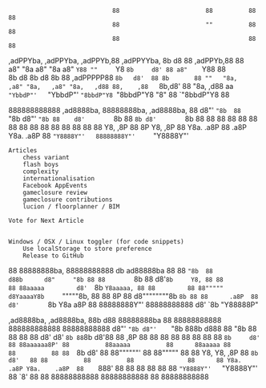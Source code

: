                                  88                        88          88 88  
                                 88                        ""          88 88  
                                 88                                    88 88  
 ,adPPYba,   ,adPPYba,   ,adPPYb,88 ,adPPYYba, 8b       d8 88  ,adPPYb,88 88  
a8"     "8a a8"     "8a a8"    `Y88 ""     `Y8 `8b     d8' 88 a8"    `Y88 88  
8b       d8 8b       d8 8b       88 ,adPPPPP88  `8b   d8'  88 8b       88 ""  
"8a,   ,a8" "8a,   ,a8" "8a,   ,d88 88,    ,88   `8b,d8'   88 "8a,   ,d88 aa  
 `"YbbdP"'   `"YbbdP"'   `"8bbdP"Y8 `"8bbdP"Y8     "8"     88  `"8bbdP"Y8 88  

888888888888 ,ad8888ba,   88888888ba,     ,ad8888ba,
     88     d8"'    `"8b  88      `"8b   d8"'    `"8b
     88    d8'        `8b 88        `8b d8'        `8b
     88    88          88 88         88 88          88
     88    88          88 88         88 88          88
     88    Y8,        ,8P 88         8P Y8,        ,8P
     88     Y8a.    .a8P  88      .a8P   Y8a.    .a8P
     88      `"Y8888Y"'   88888888Y"'     `"Y8888Y"'

	Articles
		chess variant
		flash boys
		complexity
		internationalisation
		Facebook AppEvents
		gameclosure review
		gameclosure contributions
		lucion / floorplanner / BIM

	Vote for Next Article
		

	Windows / OSX / Linux toggler (for code snippets)
		Use localStorage to store preference
		Release to GitHub

88 88888888ba,   88888888888        db        ad88888ba
88 88      `"8b  88                d88b      d8"     "8b
88 88        `8b 88               d8'`8b     Y8,
88 88         88 88aaaaa         d8'  `8b    `Y8aaaaa,
88 88         88 88"""""        d8YaaaaY8b     `"""""8b,
88 88         8P 88            d8""""""""8b          `8b
88 88      .a8P  88           d8'        `8b Y8a     a8P
88 88888888Y"'   88888888888 d8'          `8b "Y88888P"

  ,ad8888ba,   ,ad8888ba,   88b           d88 88888888ba  88          88888888888 888888888888 88888888888
 d8"'    `"8b d8"'    `"8b  888b         d888 88      "8b 88          88               88      88
d8'          d8'        `8b 88`8b       d8'88 88      ,8P 88          88               88      88
88           88          88 88 `8b     d8' 88 88aaaaaa8P' 88          88aaaaa          88      88aaaaa
88           88          88 88  `8b   d8'  88 88""""""'   88          88"""""          88      88
Y8,          Y8,        ,8P 88   `8b d8'   88 88          88          88               88      88
 Y8a.    .a8P Y8a.    .a8P  88    `888'    88 88          88          88               88      88
  `"Y8888Y"'   `"Y8888Y"'   88     `8'     88 88          88888888888 88888888888      88      88888888888

